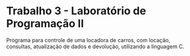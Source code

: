 # Trabalho 3 - Laboratório de Programação II #
Programa para controle de uma locadora de carros, com locação, consultas, atualização de dados e devolução, utilizando a linguagem C.
